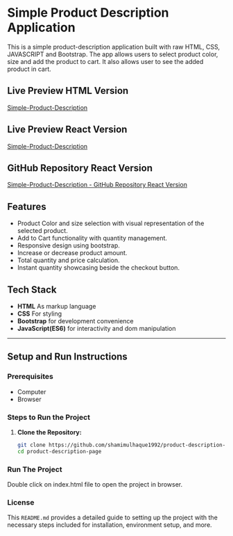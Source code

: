 # Simple Product Description Application

This is a simple product-description application built with raw HTML, CSS, JAVASCRIPT and Bootstrap. The app allows users to select product color, size and add the product to cart. It also allows user to see the added product in cart.

## Live Preview HTML Version

[Simple-Product-Description](https://zippy-lebkuchen-df0fb2.netlify.app/)

## Live Preview React Version

[Simple-Product-Description](https://heroic-basbousa-657a91.netlify.app/)

## GitHub Repository React Version

[Simple-Product-Description - GitHub Repository React Version](https://github.com/shamimulhaque1992/product-description-page/tree/react-version)

## Features

- Product Color and size selection with visual representation of the selected product.
- Add to Cart functionality with quantity management.
- Responsive design using bootstrap.
- Increase or decrease product amount.
- Total quantity and price calculation.
- Instant quantity showcasing beside the checkout button.

## Tech Stack

- **HTML** As markup language
- **CSS** For styling
- **Bootstrap** for development convenience
- **JavaScript(ES6)** for interactivity and dom manipulation

---

## Setup and Run Instructions

### Prerequisites

- Computer
- Browser

### Steps to Run the Project

1. **Clone the Repository:**
   ```bash
   git clone https://github.com/shamimulhaque1992/product-description-page.git
   cd product-description-page
   ```

### Run The Project

Double click on index.html file to open the project in browser.

### License

This `README.md` provides a detailed guide to setting up the project with the necessary steps included for installation, environment setup, and more.
